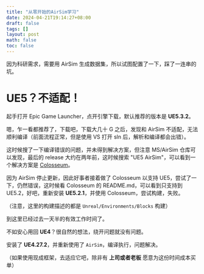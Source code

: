 ```yaml
---
title: "从零开始的AirSim学习"
date: 2024-04-21T19:14:27+08:00
draft: false
tags: []
layout: post
math: false
toc: false
---
```


因为科研需求，需要用 AirSim 生成数据集，所以试图配置了一下，踩了一连串的坑。

<!--more-->

<!-- toc -->

# UE5？不适配！

起手打开 Epic Game Launcher，点开引擎下载，默认推荐的版本是 **UE5.3.2**。

嗯，乍一看都推荐了，下载吧，下载大几十 G 之后，发现和 AirSim 不适配，无法顺利编译（前面流程正常，但是使用 VS 打开 sln 后，解析和编译都会出错）。

这时候搜了一下编译错误的问题，并未得到解决方案，但注意 MS/AirSim 仓库可以发现，最后的 release 大约在两年前，这时候搜索 "UE5 AirSim"，可以看到一个解决方案是 [Colosseum](https://github.com/CodexLabsLLC/Colosseum)。

因为 AirSim 停止更新，因此好事者接着做了 Colosseum 以支持 UE5，尝试了一下，仍然错误，这时候看 Colosseum 的 README.md，可以看到只支持到 UE5.2，好吧，重新安装 **UE5.2.1**，并使用 Colosseum，尝试构建，失败。

（注意，这里的构建描述的都是 `Unreal/Environments/Blocks` 构建）

到这里已经过去一天半的有效工作时间了。

不如安心用回 **UE4**？很自然的想法，绕开问题就没有问题。

安装了 **UE4.27.2**，并重新使用了 `AirSim`，编译执行，问题解决。

（如果使用现成框架，去适应它吧，除非有 **上司或者老板** 愿意为这份时间成本买单）
